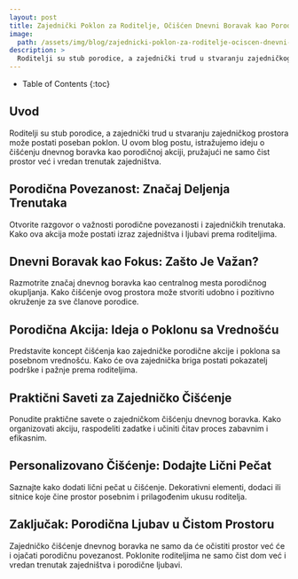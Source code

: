 ```yaml
---
layout: post
title: Zajednički Poklon za Roditelje, Očišćen Dnevni Boravak kao Porodična Akcija
image: 
  path: /assets/img/blog/zajednicki-poklon-za-roditelje-ociscen-dnevni-boravak-kao-porodicna-akcija_dubinsko_pranje_ba.jpg
description: >
  Roditelji su stub porodice, a zajednički trud u stvaranju zajedničkog prostora može postati poseban poklon.
---
```



- Table of Contents
{:toc}


## Uvod

Roditelji su stub porodice, a zajednički trud u stvaranju zajedničkog prostora može postati poseban poklon. U ovom blog postu, istražujemo ideju o čišćenju dnevnog boravka kao porodičnoj akciji, pružajući ne samo čist prostor već i vredan trenutak zajedništva.


## Porodična Povezanost: Značaj Deljenja Trenutaka

Otvorite razgovor o važnosti porodične povezanosti i zajedničkih trenutaka. Kako ova akcija može postati izraz zajedništva i ljubavi prema roditeljima.


## Dnevni Boravak kao Fokus: Zašto Je Važan?

Razmotrite značaj dnevnog boravka kao centralnog mesta porodičnog okupljanja. Kako čišćenje ovog prostora može stvoriti udobno i pozitivno okruženje za sve članove porodice.


## Porodična Akcija: Ideja o Poklonu sa Vrednošću

Predstavite koncept čišćenja kao zajedničke porodične akcije i poklona sa posebnom vrednošću. Kako će ova zajednička briga postati pokazatelj podrške i pažnje prema roditeljima.


## Praktični Saveti za Zajedničko Čišćenje

Ponudite praktične savete o zajedničkom čišćenju dnevnog boravka. Kako organizovati akciju, raspodeliti zadatke i učiniti čitav proces zabavnim i efikasnim.


## Personalizovano Čišćenje: Dodajte Lični Pečat

Saznajte kako dodati lični pečat u čišćenje. Dekorativni elementi, dodaci ili sitnice koje čine prostor posebnim i prilagođenim ukusu roditelja.


## Zaključak: Porodična Ljubav u Čistom Prostoru

Zajedničko čišćenje dnevnog boravka ne samo da će očistiti prostor već će i ojačati porodičnu povezanost. Poklonite roditeljima ne samo čist dom već i vredan trenutak zajedništva i porodične ljubavi.